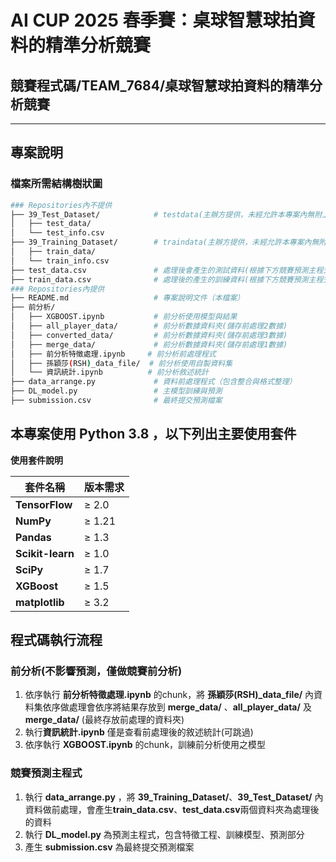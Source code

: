 # AI CUP 2025 春季賽：桌球智慧球拍資料的精準分析競賽

## 競賽程式碼/TEAM_7684/桌球智慧球拍資料的精準分析競賽

---
## 專案說明

### 檔案所需結構樹狀圖
```bash
### Repositories內不提供
├── 39_Test_Dataset/            # testdata(主辦方提供，未經允許本專案內無附上)
│   ├── test_data/
│   └── test_info.csv
├── 39_Training_Dataset/        # traindata(主辦方提供，未經允許本專案內無附上)
│   ├── train_data/
│   └── train_info.csv
├── test_data.csv               # 處理後會產生的測試資料(根據下方競賽預測主程式流程會產生)
├── train_data.csv              # 處理後的產生的訓練資料(根據下方競賽預測主程式流程會產生)
### Repositories內提供
├── README.md                   # 專案說明文件（本檔案）
├── 前分析/
│   ├── XGBOOST.ipynb           # 前分析使用模型與結果
│   ├── all_player_data/        # 前分析數據資料夾(儲存前處理2數據)
│   ├── converted_data/         # 前分析數據資料夾(儲存前處理3數據)
│   ├── merge_data/             # 前分析數據資料夾(儲存前處理1數據)
│   ├── 前分析特徵處理.ipynb     # 前分析前處理程式
│   ├── 孫穎莎(RSH)_data_file/  # 前分析使用自製資料集
│   └── 資訊統計.ipynb          # 前分析敘述統計
├── data_arrange.py             # 資料前處理程式（包含整合與格式整理）
├── DL_model.py                 # 主模型訓練與預測
├── submission.csv              # 最終提交預測檔案

```

## 本專案使用 **Python 3.8** ，以下列出主要使用套件

**使用套件說明**

| 套件名稱         | 版本需求     |                              
|------------------|--------------|
| **TensorFlow**   | ≥ 2.0        | 
| **NumPy**        | ≥ 1.21       | 
| **Pandas**       | ≥ 1.3        | 
| **Scikit-learn** | ≥ 1.0        |
| **SciPy**        | ≥ 1.7        |
| **XGBoost**      | ≥ 1.5        |
| **matplotlib**  | ≥ 3.2        |

## 程式碼執行流程

### 前分析(不影響預測，僅做競賽前分析)

1. 依序執行 **前分析特徵處理.ipynb** 的chunk，將 **孫穎莎(RSH)_data_file/** 內資料集依序做處理會依序將結果存放到 **merge_data/** 、**all_player_data/** 及 **merge_data/** (最終存放前處理的資料夾)
3. 執行**資訊統計.ipynb** 僅是查看前處理後的敘述統計(可跳過)
4. 依序執行 **XGBOOST.ipynb** 的chunk，訓練前分析使用之模型

### 競賽預測主程式

1. 執行 **data_arrange.py** ，將 **39_Training_Dataset/**、**39_Test_Dataset/** 內資料做前處理，會產生**train_data.csv**、**test_data.csv**兩個資料夾為處理後的資料
2. 執行 **DL_model.py** 為預測主程式，包含特徵工程、訓練模型、預測部分
3. 產生 **submission.csv** 為最終提交預測檔案


